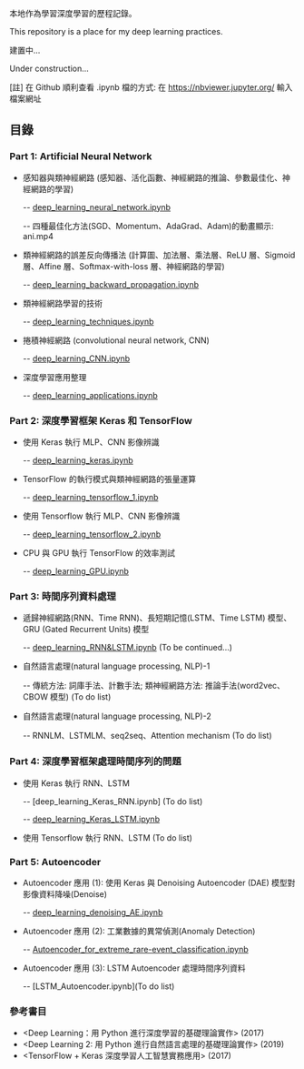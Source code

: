 本地作為學習深度學習的歷程記錄。

This repository is a place for my deep learning practices.

建置中...

Under construction...

[註] 在 Github 順利查看 .ipynb 檔的方式: 在 https://nbviewer.jupyter.org/ 輸入檔案網址

## 目錄
### Part 1: Artificial Neural Network
- 感知器與類神經網路 (感知器、活化函數、神經網路的推論、參數最佳化、神經網路的學習) 

  -- [deep_learning_neural_network.ipynb](https://nbviewer.jupyter.org/github/yeh8211TK/deep_learning_practice/blob/master/deep_learning_neural_network.ipynb)

  -- 四種最佳化方法(SGD、Momentum、AdaGrad、Adam)的動畫顯示: ani.mp4

- 類神經網路的誤差反向傳播法 (計算圖、加法層、乘法層、ReLU 層、Sigmoid 層、Affine 層、Softmax-with-loss 層、神經網路的學習)

  -- [deep_learning_backward_propagation.ipynb](https://nbviewer.jupyter.org/github/yeh8211TK/deep_learning_practice/blob/master/deep_learning_backward_propagation.ipynb)

- 類神經網路學習的技術

  -- [deep_learning_techniques.ipynb](https://nbviewer.jupyter.org/github/yeh8211TK/deep_learning_practice/blob/master/deep_learning_techniques.ipynb)

- 捲積神經網路 (convolutional neural network, CNN)

  -- [deep_learning_CNN.ipynb](https://nbviewer.jupyter.org/github/yeh8211TK/deep_learning_practice/blob/master/deep_learning_CNN.ipynb)
  
- 深度學習應用整理
     
  -- [deep_learning_applications.ipynb](https://nbviewer.jupyter.org/github/yeh8211TK/deep_learning_practice/blob/master/deep_learning_applications.ipynb)

### Part 2: 深度學習框架 Keras 和 TensorFlow
- 使用 Keras 執行 MLP、CNN 影像辨識

  -- [deep_learning_keras.ipynb](https://nbviewer.jupyter.org/github/yeh8211TK/deep_learning_practice/blob/master/deep_learning_keras.ipynb)

- TensorFlow 的執行模式與類神經網路的張量運算

  -- [deep_learning_tensorflow_1.ipynb](https://nbviewer.jupyter.org/github/yeh8211TK/deep_learning_practice/blob/master/deep_learning_tensorflow_1.ipynb)

- 使用 Tensorflow 執行 MLP、CNN 影像辨識

  -- [deep_learning_tensorflow_2.ipynb](https://nbviewer.jupyter.org/github/yeh8211TK/deep_learning_practice/blob/master/deep_learning_tensorflow_2.ipynb)
  
- CPU 與 GPU 執行 TensorFlow 的效率測試

  -- [deep_learning_GPU.ipynb](https://nbviewer.jupyter.org/github/yeh8211TK/deep_learning_practice/blob/master/deep_learning_GPU.ipynb)

### Part 3: 時間序列資料處理
- 遞歸神經網路(RNN、Time RNN)、長短期記憶(LSTM、Time LSTM) 模型、GRU (Gated Recurrent Units) 模型

  -- [deep_learning_RNN&LSTM.ipynb](https://nbviewer.jupyter.org/github/yeh8211TK/deep_learning_practice/blob/master/deep_learning_RNN%26LSTM.ipynb) (To be continued...)

- 自然語言處理(natural language processing, NLP)-1

  -- 傳統方法: 詞庫手法、計數手法; 類神經網路方法: 推論手法(word2vec、CBOW 模型) (To do list)

- 自然語言處理(natural language processing, NLP)-2

  -- RNNLM、LSTMLM、seq2seq、Attention mechanism (To do list)

### Part 4: 深度學習框架處理時間序列的問題
- 使用 Keras 執行 RNN、LSTM

  -- [deep_learning_Keras_RNN.ipynb] (To do list)

  -- [deep_learning_Keras_LSTM.ipynb](https://nbviewer.jupyter.org/github/yeh8211TK/deep_learning_practice/blob/master/deep_learning_Keras_LSTM.ipynb)

- 使用 Tensorflow 執行 RNN、LSTM (To do list)

### Part 5: Autoencoder
- Autoencoder 應用 (1): 使用 Keras 與 Denoising Autoencoder (DAE) 模型對影像資料降噪(Denoise)

  -- [deep_learning_denoising_AE.ipynb](https://nbviewer.jupyter.org/github/yeh8211TK/deep_learning_practice/blob/master/deep_learning_denoising_AE.ipynb)

- Autoencoder 應用 (2): 工業數據的異常偵測(Anomaly Detection)

  -- [Autoencoder_for_extreme_rare-event_classification.ipynb](https://nbviewer.jupyter.org/github/yeh8211TK/deep_learning_practice/blob/master/Autoencoder_for_extreme_rare-event_classification.ipynb)

- Autoencoder 應用 (3): LSTM Autoencoder 處理時間序列資料

  -- [LSTM_Autoencoder.ipynb](To do list)

### 參考書目
- <Deep Learning：用 Python 進行深度學習的基礎理論實作> (2017)
- <Deep Learning 2: 用 Python 進行自然語言處理的基礎理論實作> (2019)
- <TensorFlow + Keras 深度學習人工智慧實務應用> (2017)
